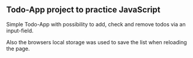 <h2>Todo-App project to practice JavaScript</h2>
<p>Simple Todo-App with possibility to add, check and remove todos via an input-field.</p> 
<p>Also the browsers local storage was used to save the list when reloading the page.</p>
